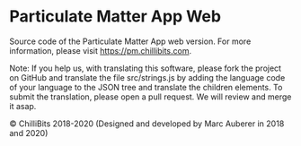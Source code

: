 # Particulate Matter App Web

Source code of the Particulate Matter App web version. For more information, please visit https://pm.chillibits.com.

Note: If you help us, with translating this software, please fork the project on GitHub and translate the file src/strings.js by adding the language code of your language to the JSON tree and translate the children elements. To submit the translation, please open a pull request. We will review and merge it asap.

© ChilliBits 2018-2020 (Designed and developed by Marc Auberer in 2018 and 2020)
